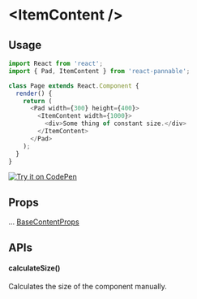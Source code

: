 # \<ItemContent />

## Usage

```js
import React from 'react';
import { Pad, ItemContent } from 'react-pannable';

class Page extends React.Component {
  render() {
    return (
      <Pad width={300} height={400}>
        <ItemContent width={1000}>
          <div>Some thing of constant size.</div>
        </ItemContent>
      </Pad>
    );
  }
}
```

[![Try it on CodePen](https://img.shields.io/badge/CodePen-Run-blue.svg?logo=CodePen)](https://codepen.io/cztflove/pen/qwvNLp)

## Props

... [BaseContentProps](types.md#basecontentprops)

## APIs

#### calculateSize()

Calculates the size of the component manually.

